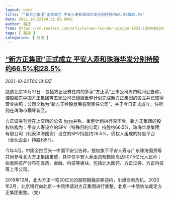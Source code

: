 ```yaml
---
layout: post
title: "“新方正集团”正式成立 平安人寿和珠海华发分别持股约66.5%和28.5%"
date: 2021-10-22T00:31:03.000Z
author: 路透
from: https://cn.reuters.com/article/new-founder-pingan-1022-idCNKBS2HC00U
tags: [ 路透 ]
categories: [ 路透 ]
---
```

<!--1634862663000-->
[“新方正集团”正式成立 平安人寿和珠海华发分别持股约66.5%和28.5%](https://cn.reuters.com/article/new-founder-pingan-1022-idCNKBS2HC00U)
------

<div>
<div><i>2021-10-22T00:18:13Z</i></div><p>路透北京10月21日 - 包括方正证券在内的多家“方正系”上市公司周四晚间公告称，控股股东中国方正集团等五家公司已根据重整计划完成新方正集团的设立并已取得营业执照；公司全称为“新方正控股发展有限责任公司”，并于今日正式成立，住所则在珠海市横琴新区。</p><p>方正证券刊登在上交所的公告 <a href="http://static.sse.com.cn/disclosure/listedinfo/announcement/c/new/2021-10-22/601901_20211022_1_yqXahk5a.pdf">here</a>并称，重整计划执行完毕后，新方正集团的股权结构为：平安人寿设立的SPV（特殊目的公司）持股约66.5%，珠海华发集团有限公司（代表珠海国资）设立的SPV持股约28.5%，债权人组成的持股平台（合伙企业）持股约5%。</p><p>今年4月，中国金控巨头--中国平安公告称，授权旗下平安人寿与广东珠海国资等共同参与北大方正集团重整，其中仅平安人寿出资规模即高达507.5亿元人民币；拟收购资产分布在医药、金融、科技等板块，包括北大医药、方正证券、方正科技等上市公司。</p><p>2019年12月，北大方正一笔20亿元的超短期融资券违约，引爆债务危机。2020年2月，北京银行向北京一中院申请对方正集团进行重整，北京一中院依法裁定方正集团重整。（完）</p>
</div>
